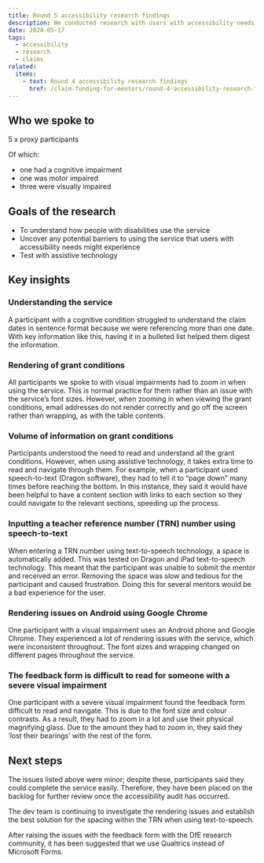 ```yaml
---
title: Round 5 accessibility research findings
description: We conducted research with users with accessibility needs to ensure the service is inclusive of their needs and usable with assistive technology
date: 2024-05-17
tags:
  - accessibility
  - research
  - claims
related:
  items:
    - text: Round 4 accessibility research findings
      href: /claim-funding-for-mentors/round-4-accessibility-research-findings/
---
```


## Who we spoke to

5 x proxy participants

Of which:

- one had a cognitive impairment
- one was motor impaired
- three were visually impaired

## Goals of the research

- To understand how people with disabilities use the service
- Uncover any potential barriers to using the service that users with accessibility needs might experience
- Test with assistive technology

## Key insights

### Understanding the service

A participant with a cognitive condition struggled to understand the claim dates in sentence format because we were referencing more than one date. With key information like this, having it in a bulleted list helped them digest the information.

### Rendering of grant conditions

All participants we spoke to with visual impairments had to zoom in when using the service. This is normal practice for them rather than an issue with the service’s font sizes. However, when zooming in when viewing the grant conditions, email addresses do not render correctly and go off the screen rather than wrapping, as with the table contents.

### Volume of information on grant conditions

Participants understood the need to read and understand all the grant conditions. However, when using assistive technology, it takes extra time to read and navigate through them. For example, when a participant used speech-to-text (Dragon software), they had to tell it to “page down” many times before reaching the bottom. In this instance, they said it would have been helpful to have a content section with links to each section so they could navigate to the relevant sections, speeding up the process.

### Inputting a teacher reference number (TRN) number using speech-to-text

When entering a TRN number using text-to-speech technology, a space is automatically added. This was tested on Dragon and iPad text-to-speech technology. This meant that the participant was unable to submit the mentor and received an error. Removing the space was slow and tedious for the participant and caused frustration. Doing this for several mentors would be a bad experience for the user.

### Rendering issues on Android using Google Chrome


One participant with a visual impairment uses an Android phone and Google Chrome. They experienced a lot of rendering issues with the service, which were inconsistent throughout. The font sizes and wrapping changed on different pages throughout the service.

### The feedback form is difficult to read for someone with a severe visual impairment

One participant with a severe visual impairment found the feedback form difficult to read and navigate. This is due to the font size and colour contrasts. As a result, they had to zoom in a lot and use their physical magnifying glass. Due to the amount they had to zoom in, they said they ’lost their bearings’ with the rest of the form.

## Next steps

The issues listed above were minor; despite these, participants said they could complete the service easily. Therefore, they have been placed on the backlog for further review once the accessibility audit has occurred.

The dev team is continuing to investigate the rendering issues and establish the best solution for the spacing within the TRN when using text-to-speech.

After raising the issues with the feedback form with the DfE research community, it has been suggested that we use Qualtrics instead of Microsoft Forms.
